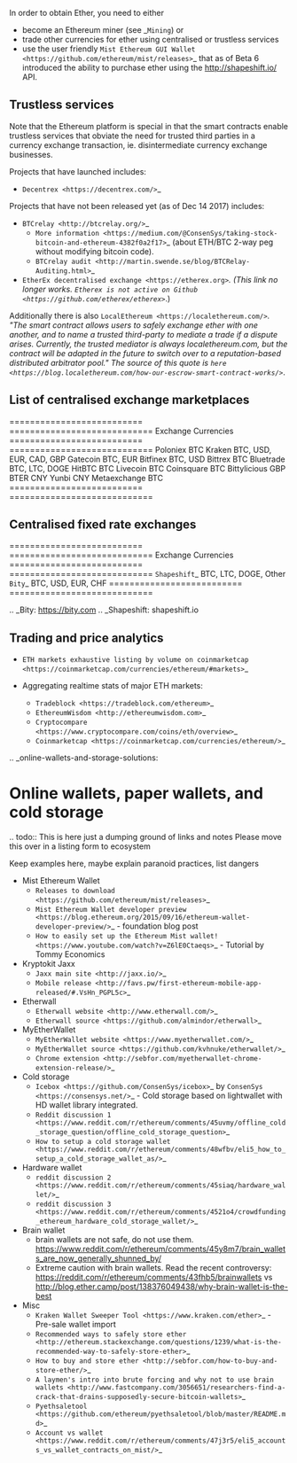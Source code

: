 
In order to obtain Ether, you need to either

* become an Ethereum miner (see _`Mining`)  or
* trade other currencies for ether using centralised or trustless services
* use the user friendly `Mist Ethereum GUI Wallet <https://github.com/ethereum/mist/releases>`_ that as of Beta 6 introduced the ability to purchase ether using the http://shapeshift.io/ API.

Trustless services
--------------------------------------------------------------------------------

Note that the Ethereum platform is special in that the smart contracts enable trustless services that obviate the need for trusted third parties in a currency exchange transaction, ie. disintermediate currency exchange businesses.

Projects that have launched includes:
* `Decentrex <https://decentrex.com/>`_

Projects that have not been released yet (as of Dec 14 2017) includes:

* `BTCrelay <http://btcrelay.org/>`_
   * `More information <https://medium.com/@ConsenSys/taking-stock-bitcoin-and-ethereum-4382f0a2f17>`_ (about ETH/BTC 2-way peg without modifying bitcoin code).
   * `BTCrelay audit <http://martin.swende.se/blog/BTCRelay-Auditing.html>`_
* `EtherEx decentralised exchange <https://etherex.org>`_. (This link no longer works. `Etherex is not active on Github <https://github.com/etherex/etherex>`_.)

Additionally there is also `LocalEthereum <https://localethereum.com/>`_. "The smart contract allows users to safely exchange ether with one another, and to name a trusted third-party to mediate a trade if a dispute arises. Currently, the trusted mediator is always localethereum.com, but the contract will be adapted in the future to switch over to a reputation-based distributed arbitrator pool." The source of this quote is `here <https://blog.localethereum.com/how-our-escrow-smart-contract-works/>`_.

List of centralised exchange marketplaces
--------------------------------------------------------------------------------

========================== ============================
Exchange                   Currencies
========================== ============================
Poloniex                   BTC
Kraken                     BTC, USD, EUR, CAD, GBP
Gatecoin                   BTC, EUR
Bitfinex                   BTC, USD
Bittrex                    BTC
Bluetrade                  BTC, LTC, DOGE
HitBTC                     BTC
Livecoin                   BTC
Coinsquare                 BTC
Bittylicious               GBP
BTER                       CNY
Yunbi                      CNY
Metaexchange               BTC
========================== ============================


Centralised fixed rate exchanges
-----------------------------------


========================== ============================
Exchange                   Currencies
========================== ============================
`Shapeshift`_              BTC, LTC, DOGE, Other
`Bity`_                    BTC, USD, EUR, CHF
========================== ============================

.. _Bity: https://bity.com
.. _Shapeshift: shapeshift.io


Trading and price analytics
--------------------------------------------------------------------------------

* `ETH markets exhaustive listing by volume on coinmarketcap <https://coinmarketcap.com/currencies/ethereum/#markets>`_
* Aggregating realtime stats of major ETH markets:

  * `Tradeblock <https://tradeblock.com/ethereum>`_
  * `EthereumWisdom <http://ethereumwisdom.com>`_
  * `Cryptocompare <https://www.cryptocompare.com/coins/eth/overview>`_
  * `Coinmarketcap <https://coinmarketcap.com/currencies/ethereum/>`_


.. _online-wallets-and-storage-solutions:

Online wallets, paper wallets, and cold storage
================================================================================

.. todo::
  This is here just a dumping ground of links and notes
  Please move this over in a listing form to ecosystem

  Keep examples here, maybe explain paranoid practices, list dangers

* Mist Ethereum Wallet
    * `Releases to download <https://github.com/ethereum/mist/releases>`_
    * `Mist Ethereum Wallet developer preview <https://blog.ethereum.org/2015/09/16/ethereum-wallet-developer-preview/>`_ - foundation blog post
    * `How to easily set up the Ethereum Mist wallet! <https://www.youtube.com/watch?v=Z6lE0Ctaeqs>`_ - Tutorial by Tommy Economics
* Kryptokit Jaxx
    * `Jaxx main site <http://jaxx.io/>`_
    * `Mobile release <http://favs.pw/first-ethereum-mobile-app-released/#.VsHn_PGPL5c>`_
* Etherwall
    * `Etherwall website <http://www.etherwall.com/>`_
    * `Etherwall source <https://github.com/almindor/etherwall>`_
* MyEtherWallet
    * `MyEtherWallet website <https://www.myetherwallet.com/>`_
    * `MyEtherWallet source <https://github.com/kvhnuke/etherwallet/>`_
    * `Chrome extension <http://sebfor.com/myetherwallet-chrome-extension-release/>`_
* Cold storage
    * `Icebox <https://github.com/ConsenSys/icebox>`_ by `ConsenSys <https://consensys.net/>`_ - Cold storage based on lightwallet with HD wallet library integrated.
    * `Reddit discussion 1 <https://www.reddit.com/r/ethereum/comments/45uvmy/offline_cold_storage_question/offline_cold_storage_question>`_
    * `How to setup a cold storage wallet <https://www.reddit.com/r/ethereum/comments/48wfbv/eli5_how_to_setup_a_cold_storage_wallet_as/>`_
* Hardware wallet
    * `reddit discussion 2 <https://www.reddit.com/r/ethereum/comments/45siaq/hardware_wallet/>`_
    * `reddit discussion 3 <https://www.reddit.com/r/ethereum/comments/4521o4/crowdfunding_ethereum_hardware_cold_storage_wallet/>`_
* Brain wallet
    * brain wallets are not safe, do not use them. https://www.reddit.com/r/ethereum/comments/45y8m7/brain_wallets_are_now_generally_shunned_by/
    * Extreme caution with brain wallets. Read the recent controversy: https://reddit.com/r/ethereum/comments/43fhb5/brainwallets vs http://blog.ether.camp/post/138376049438/why-brain-wallet-is-the-best
* Misc
    * `Kraken Wallet Sweeper Tool <https://www.kraken.com/ether>`_ - Pre-sale wallet import
    * `Recommended ways to safely store ether <http://ethereum.stackexchange.com/questions/1239/what-is-the-recommended-way-to-safely-store-ether>`_
    * `How to buy and store ether <http://sebfor.com/how-to-buy-and-store-ether/>`_
    * `A laymen's intro into brute forcing and why not to use brain wallets <http://www.fastcompany.com/3056651/researchers-find-a-crack-that-drains-supposedly-secure-bitcoin-wallets>`_
    * `Pyethsaletool <https://github.com/ethereum/pyethsaletool/blob/master/README.md>`_
    * `Account vs wallet <https://www.reddit.com/r/ethereum/comments/47j3r5/eli5_accounts_vs_wallet_contracts_on_mist/>`_